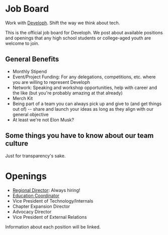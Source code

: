 # Job Board
Work with [Developh](http://developh.org). Shift the way we think about tech.

This is the official job board for Developh. We post about available positions and openings that any high school students or college-aged youth are welcome to join.

## General Benefits
* Monthly Stipend
* Event/Project Funding: For any delegations, competitions, etc. where you are willing to represent Developh
* Network: Speaking and workshop opportunities, help with career and the like (but you're probably amazing at that already)
* Merch Kit
* Being part of a team you can always pick up and give to (and get things out of) -- share and launch your ideas as long as they align with our general objective
* At least we're not Elon Musk?

## Some things you have to know about our team culture
Just for transparency's sake.

# Openings

* [Regional Director](https://github.com/wedeveloph/jobs/blob/master/regionaldirector.MD): Always hiring!
* [Education Coordinator](https://github.com/wedeveloph/jobs/blob/master/educationcoordinator.MD)
* Vice President of Technology/Internals
* Chapter Expansion Director
* Advocacy Director
* Vice President of External Relations

Information about each position will be linked.
